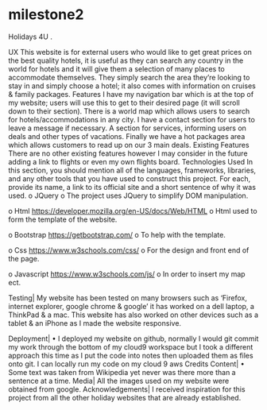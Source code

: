 # milestone2


Holidays 4U
. 
 
 
UX
This website is for external users who would like to get great prices on the best quality hotels, it is useful as they can search any country in the world for hotels and it will give them a selection of many places to accommodate themselves. They simply search the area they’re looking to stay in and simply choose a hotel; it also comes with information on cruises & family packages.
Features
I have my navigation bar which is at the top of my website; users will use this to get to their desired page (it will scroll down to their section).
There is a world map which allows users to search for hotels/accommodations in any city.
I have a contact section for users to leave a message if necessary.
A section for services, informing users on deals and other types of vacations. 
Finally we have a hot packages area which allows customers to read up on our 3 main deals.
Existing Features
There are no other existing features however I may consider in the future adding a link to flights or even my own flights board.
Technologies Used
In this section, you should mention all of the languages, frameworks, libraries, and any other tools that you have used to construct this project. For each, provide its name, a link to its official site and a short sentence of why it was used.
o	JQuery 
o	The project uses JQuery to simplify DOM manipulation.

o	Html  https://developer.mozilla.org/en-US/docs/Web/HTML 
o	Html used to form the template of the website.

o	Bootstrap https://getbootstrap.com/ 
o	To help with the template.

o	Css https://www.w3schools.com/css/
o	For the design and front end of the page.

o	Javascript  https://www.w3schools.com/js/ 
o	In order to insert my map ect.


    
Testing|
My website has been tested on many browsers such as ‘Firefox, internet explorer, google chrome & google’ it has worked on a dell laptop, a ThinkPad & a mac. This website has also worked on other devices such as a tablet & an iPhone as I made the website responsive. 

Deployment|
•	I deployed my website on github, normally I would git commit my work through the bottom of my cloud9 workspace but I took a different approach this time as I put the code into notes then uploaded them as files onto git.
I can locally run my code on my cloud 9 aws
Credits
Content|
•	Some text was taken from Wikipedia yet never was there more than a sentence at a time.
Media|
All the images used on my website were obtained from google.
Acknowledgements|
I received inspiration for this project from all the other holiday websites that are already established.

